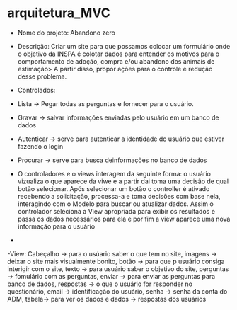 # arquitetura_MVC
- Nome do projeto: Abandono zero
- Descrição: Criar um site para que possamos colocar um formulário onde o objetivo da INSPA é colotar dados para entender os motivos para o comportamento de adoção, compra e/ou abandono dos animais de estimação> A partir disso, propor ações para o controle e redução desse problema.

- Controlados:
-  Lista -> Pegar todas as perguntas e fornecer para o usuário. 
- Gravar ->  salvar informações enviadas pelo usuário em um banco de dados
- Autenticar -> serve para autenticar a identidade do usuário que estiver fazendo o login
- Procurar -> serve para busca deinformações no banco de dados
- O controladores e o views interagem da seguinte forma: o usuário vizualiza o que aparece da viwe e a partir dai toma uma decisão de qual botão selecionar. Após selecionar um botão o controller é ativado recebendo a solicitação, processa-a e toma decisões com base nela, interagindo com o Modelo para buscar ou atualizar dados. Assim o controlador seleciona a View apropriada para exibir os resultados e passa os dados necessários para ela e por fim a view aparece uma nova informação para o usuário

- 
-View: Cabeçalho -> para o usúario saber o que tem no site, imagens -> deixar o site mais visualmente bonito, botão -> para que p usuário consiga interigir com o site, texto -> para usuário saber o objetivo do site, perguntas -> fomulário com as perguntas, enviar -> para enviar as perguntas para banco de dados, respostas -> o que o usuário for responder no questionário, email -> identificação do usuário, senha -> senha da conta do ADM, tabela-> para ver os dados e dados -> respostas dos usuários 
